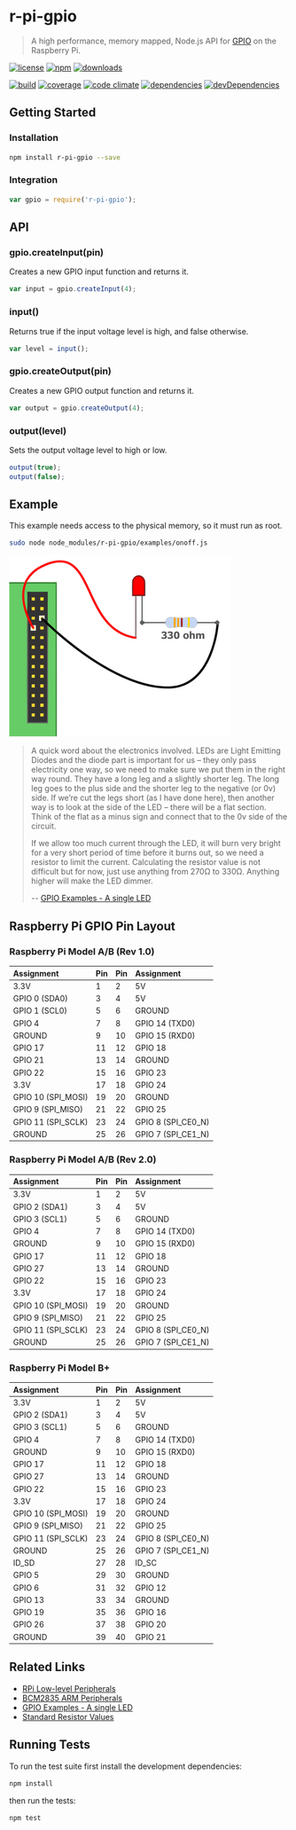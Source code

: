 # r-pi-gpio

> A high performance, memory mapped, Node.js API for [GPIO](http://en.wikipedia.org/wiki/General-purpose_input/output) on the Raspberry Pi.

[![license](http://img.shields.io/badge/license-MIT-blue.svg?style=flat)](https://raw.githubusercontent.com/clebert/r-pi-gpio/master/LICENSE)
[![npm](http://img.shields.io/npm/v/r-pi-gpio.svg?style=flat)](https://www.npmjs.org/package/r-pi-gpio)
[![downloads](http://img.shields.io/npm/dm/r-pi-gpio.svg?style=flat)](https://www.npmjs.org/package/r-pi-gpio)

[![build](http://img.shields.io/travis/clebert/r-pi-gpio/master.svg?style=flat)](https://travis-ci.org/clebert/r-pi-gpio)
[![coverage](http://img.shields.io/coveralls/clebert/r-pi-gpio/master.svg?style=flat)](https://coveralls.io/r/clebert/r-pi-gpio)
[![code climate](http://img.shields.io/codeclimate/github/clebert/r-pi-gpio.svg?style=flat)](https://codeclimate.com/github/clebert/r-pi-gpio)
[![dependencies](http://img.shields.io/david/clebert/r-pi-gpio.svg?style=flat)](https://david-dm.org/clebert/r-pi-gpio#info=dependencies&view=table)
[![devDependencies](http://img.shields.io/david/dev/clebert/r-pi-gpio.svg?style=flat)](https://david-dm.org/clebert/r-pi-gpio#info=devDependencies&view=table)

## Getting Started

### Installation

```sh
npm install r-pi-gpio --save
```

### Integration

```javascript
var gpio = require('r-pi-gpio');
```

## API

### gpio.createInput(pin)

Creates a new GPIO input function and returns it.

```javascript
var input = gpio.createInput(4);
```

### input()

Returns true if the input voltage level is high, and false otherwise.

```javascript
var level = input();
```

### gpio.createOutput(pin)

Creates a new GPIO output function and returns it.

```javascript
var output = gpio.createOutput(4);
```

### output(level)

Sets the output voltage level to high or low.

```javascript
output(true);
output(false);
```

## Example

This example needs access to the physical memory, so it must run as root.

```sh
sudo node node_modules/r-pi-gpio/examples/onoff.js
```

![Example: onoff.png](https://raw.githubusercontent.com/clebert/r-pi-gpio/master/resources/onoff.png)

> A quick word about the electronics involved. LEDs are Light Emitting Diodes and the diode part is important for us – they only pass electricity one way, so we need to make sure we put them in the right way round. They have a long leg and a slightly shorter leg. The long leg goes to the plus side and the shorter leg to the negative (or 0v) side. If we’re cut the legs short (as I have done here), then another way is to look at the side of the LED – there will be a flat section. Think of the flat as a minus sign and connect that to the 0v side of the circuit.
>
> If we allow too much current through the LED, it will burn very bright for a very short period of time before it burns out, so we need a resistor to limit the current. Calculating the resistor value is not difficult but for now, just use anything from 270Ω to 330Ω. Anything higher will make the LED dimmer.
>
> -- [GPIO Examples - A single LED](https://projects.drogon.net/raspberry-pi/gpio-examples/tux-crossing/gpio-examples-1-a-single-led/)

## Raspberry Pi GPIO Pin Layout

### Raspberry Pi Model A/B (Rev 1.0)

| Assignment         | Pin | Pin | Assignment         |
| :----------------- | :-- | :-- | :----------------- |
| 3.3V               | 1   | 2   | 5V                 |
| GPIO 0 (SDA0)      | 3   | 4   | 5V                 |
| GPIO 1 (SCL0)      | 5   | 6   | GROUND             |
| GPIO 4             | 7   | 8   | GPIO 14 (TXD0)     |
| GROUND             | 9   | 10  | GPIO 15 (RXD0)     |
| GPIO 17            | 11  | 12  | GPIO 18            |
| GPIO 21            | 13  | 14  | GROUND             |
| GPIO 22            | 15  | 16  | GPIO 23            |
| 3.3V               | 17  | 18  | GPIO 24            |
| GPIO 10 (SPI_MOSI) | 19  | 20  | GROUND             |
| GPIO 9  (SPI_MISO) | 21  | 22  | GPIO 25            |
| GPIO 11 (SPI_SCLK) | 23  | 24  | GPIO 8 (SPI_CE0_N) |
| GROUND             | 25  | 26  | GPIO 7 (SPI_CE1_N) |

### Raspberry Pi Model A/B (Rev 2.0)

| Assignment         | Pin | Pin | Assignment         |
| :----------------- | :-- | :-- | :----------------- |
| 3.3V               | 1   | 2   | 5V                 |
| GPIO 2 (SDA1)      | 3   | 4   | 5V                 |
| GPIO 3 (SCL1)      | 5   | 6   | GROUND             |
| GPIO 4             | 7   | 8   | GPIO 14 (TXD0)     |
| GROUND             | 9   | 10  | GPIO 15 (RXD0)     |
| GPIO 17            | 11  | 12  | GPIO 18            |
| GPIO 27            | 13  | 14  | GROUND             |
| GPIO 22            | 15  | 16  | GPIO 23            |
| 3.3V               | 17  | 18  | GPIO 24            |
| GPIO 10 (SPI_MOSI) | 19  | 20  | GROUND             |
| GPIO 9  (SPI_MISO) | 21  | 22  | GPIO 25            |
| GPIO 11 (SPI_SCLK) | 23  | 24  | GPIO 8 (SPI_CE0_N) |
| GROUND             | 25  | 26  | GPIO 7 (SPI_CE1_N) |

### Raspberry Pi Model B+

| Assignment         | Pin | Pin | Assignment         |
| :----------------- | :-- | :-- | :----------------- |
| 3.3V               | 1   | 2   | 5V                 |
| GPIO 2 (SDA1)      | 3   | 4   | 5V                 |
| GPIO 3 (SCL1)      | 5   | 6   | GROUND             |
| GPIO 4             | 7   | 8   | GPIO 14 (TXD0)     |
| GROUND             | 9   | 10  | GPIO 15 (RXD0)     |
| GPIO 17            | 11  | 12  | GPIO 18            |
| GPIO 27            | 13  | 14  | GROUND             |
| GPIO 22            | 15  | 16  | GPIO 23            |
| 3.3V               | 17  | 18  | GPIO 24            |
| GPIO 10 (SPI_MOSI) | 19  | 20  | GROUND             |
| GPIO 9  (SPI_MISO) | 21  | 22  | GPIO 25            |
| GPIO 11 (SPI_SCLK) | 23  | 24  | GPIO 8 (SPI_CE0_N) |
| GROUND             | 25  | 26  | GPIO 7 (SPI_CE1_N) |
| ID_SD              | 27  | 28  | ID_SC              |
| GPIO 5             | 29  | 30  | GROUND             |
| GPIO 6             | 31  | 32  | GPIO 12            |
| GPIO 13            | 33  | 34  | GROUND             |
| GPIO 19            | 35  | 36  | GPIO 16            |
| GPIO 26            | 37  | 38  | GPIO 20            |
| GROUND             | 39  | 40  | GPIO 21            |

## Related Links

- [RPi Low-level Peripherals](http://elinux.org/RPi_Low-level_peripherals)
- [BCM2835 ARM Peripherals ](http://www.raspberrypi.org/wp-content/uploads/2012/02/BCM2835-ARM-Peripherals.pdf)
- [GPIO Examples - A single LED](https://projects.drogon.net/raspberry-pi/gpio-examples/tux-crossing/gpio-examples-1-a-single-led/)
- [Standard Resistor Values](http://www.petervis.com/electronics/Standard_Resistor_Values/330R.html)

## Running Tests

To run the test suite first install the development dependencies:

```sh
npm install
```

then run the tests:

```sh
npm test
```

